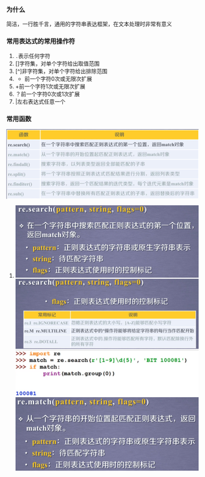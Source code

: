 ### 为什么
简洁，一行胜千言，通用的字符串表达框架，在文本处理时非常有意义
### 常用表达式的常用操作符
1.   `.`表示任何字符
2.  []字符集，对单个字符给出取值范围
3. [^]非字符集，对单个字符给出排除范围
4. * 前一个字符0次或无限次扩展
5. +前一个字符1次或无限次扩展
6. ？前一个字符0次或1次扩展
7. |左右表达式任意一个

### 常用函数
![输入图片说明](/imgs/2024-07-14/ZcW1cHhmjgEf8ETe.png)

1. ![输入图片说明](/imgs/2024-07-14/vI7zATW3utUgYyYQ.png)
![输入图片说明](/imgs/2024-07-14/6nc3oG5DXA5ZQG3G.png)
![输入图片说明](/imgs/2024-07-14/wGPSMNNLJp7tCcVo.png)
![输入图片说明](/imgs/2024-07-14/hyuKngATg509iBv8.png)

<!--stackedit_data:
eyJoaXN0b3J5IjpbLTMwNzI2OTUzOSwyMDgyNzE5OTkyLC03NT
UyMDQ3MTQsMTUwMTc4NTAyMl19
-->